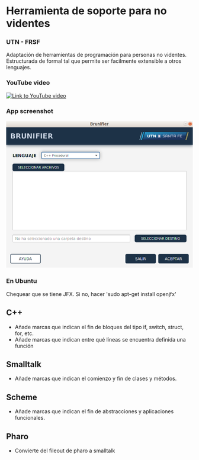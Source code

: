 # Herramienta de soporte para no videntes
### UTN - FRSF
Adaptación de herramientas de programación para personas no videntes. Estructurada de formal tal que permite ser facilmente extensible a otros lenguajes.

### YouTube video
[![Link to YouTube video](https://img.youtube.com/vi/5fDGT-7KKSI/0.jpg)](https://www.youtube.com/watch?v=5fDGT-7KKSI)

### App screenshot
![Screenshot de la aplicacion](examples/screenshots/Brunifier.png)

### En Ubuntu

Chequear que se tiene JFX. Si no, hacer 'sudo apt-get install openjfx'

## C++

- Añade marcas que indican el fin de bloques del tipo if, switch, struct, for, etc.
- Añade marcas que indican entre qué líneas se encuentra definida una función

## Smalltalk

- Añade marcas que indican el comienzo y fin de clases y métodos.

## Scheme

- Añade marcas que indican el fin de abstracciones y aplicaciones funcionales.

## Pharo
- Convierte del fileout de pharo a smalltalk
